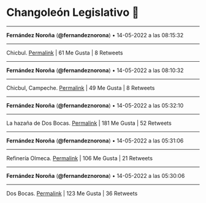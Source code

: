 # Changoleón Legislativo 🙈
*****
**Fernández Noroña** (**@fernandeznorona**) • 14-05-2022 a las 08:15:32
*****
Chicbul.
[Permalink](https://twitter.com/fernandeznorona/status/1525510130888069122) | 61 Me Gusta | 8 Retweets
*****
**Fernández Noroña** (**@fernandeznorona**) • 14-05-2022 a las 08:10:32
*****
Chicbul, Campeche.
[Permalink](https://twitter.com/fernandeznorona/status/1525508873288929282) | 49 Me Gusta | 8 Retweets
*****
**Fernández Noroña** (**@fernandeznorona**) • 14-05-2022 a las 05:32:10
*****
La hazaña de Dos Bocas.
[Permalink](https://twitter.com/fernandeznorona/status/1525469020505493507) | 181 Me Gusta | 52 Retweets
*****
**Fernández Noroña** (**@fernandeznorona**) • 14-05-2022 a las 05:31:06
*****
Refinería Olmeca.
[Permalink](https://twitter.com/fernandeznorona/status/1525468748206985220) | 106 Me Gusta | 21 Retweets
*****
**Fernández Noroña** (**@fernandeznorona**) • 14-05-2022 a las 05:30:06
*****
Dos Bocas.
[Permalink](https://twitter.com/fernandeznorona/status/1525468499333812225) | 123 Me Gusta | 36 Retweets